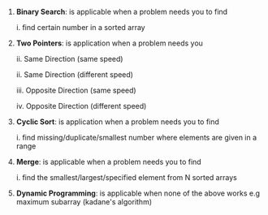 1. **Binary Search**: is applicable when a problem needs you to find

    i. find certain number in a sorted array

2. **Two Pointers**: is application when a problem needs you

    ii. Same Direction (same speed)

    ii. Same Direction (different speed)

    iii. Opposite Direction (same speed)

    iv. Opposite Direction (different speed)

3. **Cyclic Sort**: is application when a problem needs you to find

    i. find missing/duplicate/smallest number where elements are given in a range

4. **Merge**: is applicable when a problem needs you to find

    i. find the smallest/largest/specified element from N sorted arrays
    
5. **Dynamic Programming**: is applicable when none of the above works e.g maximum subarray (kadane's algorithm)